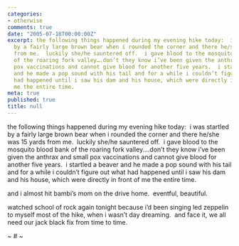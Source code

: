 ```yaml
---
categories:
- otherwise
comments: true
date: "2005-07-18T00:00:00Z"
excerpt: the following things happened during my evening hike today:  i was startled
  by a fairly large brown bear when i rounded the corner and there he/she was 15 yards
  from me.  luckily she/he sauntered off.  i gave blood to the mosquito blood bank
  of the roaring fork valley….don’t they know i’ve been given the anthrax and small
  pox vaccinations and cannot give blood for another five years.  i startled a beaver
  and he made a pop sound with his tail and for a while i couldn’t figure out what
  had happened until i saw his dam and his house, which were directly in front of
  me the entire time.
meta: true
published: true
title: null
---
```


the following things happened during my evening hike today:  i was startled by a fairly large brown bear when i rounded the corner and there he/she was 15 yards from me.  luckily she/he sauntered off.  i gave blood to the mosquito blood bank of the roaring fork valley….don’t they know i’ve been given the anthrax and small pox vaccinations and cannot give blood for another five years.  i startled a beaver and he made a pop sound with his tail and for a while i couldn’t figure out what had happened until i saw his dam and his house, which were directly in front of me the entire time.

and i almost hit bambi’s mom on the drive home.  eventful, beautiful.

watched school of rock again tonight because i’d been singing led zeppelin to myself most of the hike, when i wasn’t day dreaming.  and face it, we all need our jack black fix from time to time.  

~ # ~